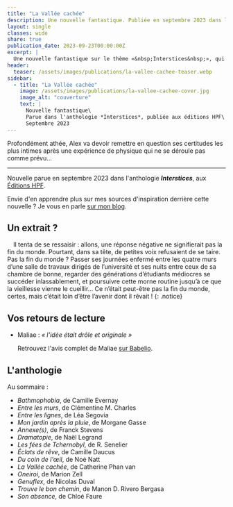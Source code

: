 ```yaml
---
title: "La Vallée cachée"
description: Une nouvelle fantastique. Publiée en septembre 2023 dans l'anthologie Interstices, aux Éditions HPF.
layout: single
classes: wide
share: true
publication_date: 2023-09-23T00:00:00Z
excerpt: |
  Une nouvelle fantastique sur le thème «&nbsp;Interstices&nbsp;», qui parle d'amour, de religion, et de physique des particules.<!--excerptEnd-->
header:
  teaser: /assets/images/publications/la-vallee-cachee-teaser.webp
sidebar:
  - title: "La Vallée cachée"
    image: /assets/images/publications/la-vallee-cachee-cover.jpg
    image_alt: "couverture"
    text: |
      Nouvelle fantastique\
      Parue dans l'anthologie *Interstices*, publiée aux éditions HPF\
      Septembre 2023
---
```


Profondément athée, Alex va devoir remettre en question ses certitudes les plus intimes après une expérience de physique qui ne se déroule pas comme prévu&hellip;

<hr>

Nouvelle parue en septembre 2023 dans l'anthologie ***Interstices***, aux <a href="https://herosdepapierfroisse.fr/editionshpf/nos-livres/interstices/" target="_blank">Éditions HPF</a>.

Envie d'en apprendre plus sur mes sources d'inspiration derrière cette nouvelle&nbsp;? Je vous en parle [sur mon blog](/ecriture/2023/09/30/la-science-dans-mes-nouvelles.html#la-vallée-cachée-le-cern-et-les-craintes-quil-suscite).

## Un extrait&nbsp;?

<span style="margin-left: 1em;"></span>Il tenta de se ressaisir&nbsp;:
allons, une réponse négative ne signifierait
pas la fin du monde. Pourtant, dans sa tête, de petites voix refusaient
de se taire. Pas la fin du monde&nbsp;? Passer ses journées enfermé entre
les quatre murs d’une salle de travaux dirigés de l’université et ses
nuits entre ceux de sa chambre de bonne, regarder des générations
d’étudiants médiocres se succéder inlassablement, et poursuivre
cette morne routine jusqu’à ce que la vieillesse vienne le cueillir&hellip;
Ce n’était peut-être pas la fin du monde, certes, mais c’était loin
d’être l’avenir dont il rêvait&nbsp;!
{: .notice}

## Vos retours de lecture

- Maliae&nbsp;: *«&nbsp;l'idée était drôle et originale&nbsp;»*

    Retrouvez l'avis complet de Maliae <a href="https://www.babelio.com/livres/Daucus-Interstices/1567872/critiques/3619204" target="_blank">sur Babelio</a>.

## L'anthologie

Au sommaire&nbsp;:

- *Bathmophobia*, de Camille Evernay
- *Entre les murs*, de Clémentine M. Charles
- *Entre les lignes*, de Léa Segovia
- *Mon jardin après la pluie*, de Morgane Gasse
- *Annexe(s)*, de Franck Stevens
- *Dramatopie*, de Naël Legrand
- *Les fées de Tchernobyl*, de R. Senelier
- *Éclats de rêve*, de Camille Daucus
- *Du coin de l'&oelig;il*, de Noé Natt
- *La Vallée cachée*, de Catherine Phan van
- *Oneiroi*, de Marion Zell
- *Genuflex*, de Nicolas Duval
- *Trouve le bon chemin*, de Manon D. Rivero Bergasa
- *Son absence*, de Chloé Faure
